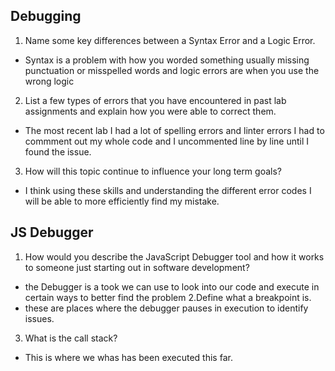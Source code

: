 ## Debugging

1. Name some key differences between a Syntax Error and a Logic Error.
- Syntax is a problem with how you worded something usually missing punctuation or misspelled words and logic errors are when you use the wrong logic
2. List a few types of errors that you have encountered in past lab assignments and explain how you were able to correct them.
- The most recent lab I had a lot of spelling errors and linter errors I had to commment out my whole code and I uncommented line by line until I found the issue.
3. How will this topic continue to influence your long term goals?
- I think using these skills and understanding the different error codes I will be able to more efficiently find my mistake.

## JS Debugger

1. How would you describe the JavaScript Debugger tool and how it works to someone just starting out in software development?
- the Debugger is a took we can use to look into our code and execute in certain ways to better find the problem
2.Define what a breakpoint is.
- these are places where the debugger pauses in execution to identify issues.
3. What is the call stack?
- This is where we whas has been executed this far.